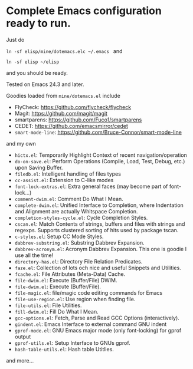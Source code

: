 # Complete Emacs configuration ready to run. #

Just do

`ln -sf elisp/mine/dotemacs.elc ~/.emacs
`
and

`ln -sf elisp ~/elisp
`

and you should be ready.

Tested on Emacs 24.3 and later.

Goodies loaded from `mine/dotemacs.el` include

- FlyCheck: <https://github.com/flycheck/flycheck>
- Magit: <https://github.com/magit/magit>
- smartparens: <https://github.com/Fuco1/smartparens>
- CEDET: <https://github.com/emacsmirror/cedet>
- `smart-mode-line`: <https://github.com/Bruce-Connor/smart-mode-line>

and my own

- `hictx.el`: Temporarily Highlight Context of recent navigation/operation
- `do-on-save.el`: Perform Operations (Compile, Load, Test, Debug, etc.) upon Saving Buffer.
- `filedb.el`: Intelligent handling of files types
- `cc-assist.el`: Extension to C-like modes
- `font-lock-extras.el`: Extra general faces (may become part of font-lock...)
- `comment-dwim.el`: Comment Do What I Mean.
- `complete-dwim.el`: Unified Interface to Completion, where Indentation and Alignment are actually Whitspace Completion.
- `completion-styles-cycle.el`: Cycle Completion Styles.
- `cscan.el`: Match Contents of strings, buffers and files with strings and regexps. Supports clustered sorting of hits used by package tscan.
- `c-styles.el`: Setup CC Mode Styles.
- `dabbrev-substring.el`: Substring Dabbrev Expansion.
- `dabbrev-acronym.el`: Acronym Dabbrev Expansion. This one is goodie I use all the time!
- `directory-has.el`: Directory File Relation Predicates.
- `faze.el`: Collection of lots och nice and useful Snippets and Utilities.
- `fcache.el`: File Attributes (Meta-Data) Cache.
- `file-dwim.el`: Execute (Buffer/File) DWIM.
- `file-dwim.el`: Execute (Buffer/File).
- `file-magic.el`: file/magic code editing commands for Emacs
- `file-use-region.el`: Use region when finding file.
- `file-utils.el`: File Utilities.
- `fill-dwim.el`: Fill Do What I Mean.
- `gcc-options.el`: Fetch, Parse and Read GCC Options (interactively).
- `gindent.el`: Emacs Interface to external command GNU indent
- `gprof-mode.el`: GNU Emacs major mode (only font-locking) for gprof output
- `gprof-utils.el`: Setup Interface to GNUs gprof.
- `hash-table-utils.el`: Hash table Utitlies.

and more...
